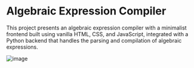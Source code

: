 # Algebraic Expression Compiler

This project presents an algebraic expression compiler with a minimalist frontend built using vanilla HTML, CSS, and JavaScript, integrated with a Python backend that handles the parsing and compilation of algebraic expressions.

![image](https://github.com/user-attachments/assets/2aea7c51-66aa-4e59-9ad8-dca0670c015c)
